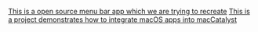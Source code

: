 [This is a open source menu bar app which we are trying to recreate](https://github.com/leits/MeetingBar)
[This is a project demonstrates how to integrate macOS apps into macCatalyst](https://github.com/noahsark769/CatalystPlayground) 
